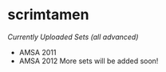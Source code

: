 # scrimtamen
  
_Currently Uploaded Sets (all advanced)_
- AMSA 2011
- AMSA 2012
More sets will be added soon!
 
